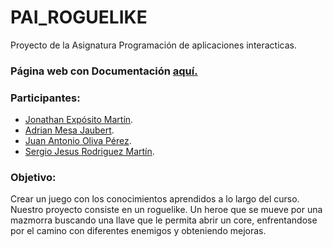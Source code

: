 # PAI_ROGUELIKE
Proyecto de la Asignatura Programación de aplicaciones interacticas.

### Página web con Documentación [aquí.](https://alu0100614220.github.io/A_LINK_TO_THE_PAI)
### Participantes:
  - [Jonathan Expósito Martín](https://github.com/alu0100696455).
  - [Adrian Mesa Jaubert](https://github.com/alu0100614220). 
  - [Juan Antonio Oliva Pérez](https://github.com/alu0100502923).
  - [Sergio Jesus Rodriguez Martín](https://github.com/alu0100699968).



### Objetivo:
Crear un juego con los conocimientos aprendidos a lo largo del curso. Nuestro proyecto consiste en un roguelike. Un heroe que se mueve por una mazmorra buscando una llave que le permita abrir un core, enfrentandose por el camino con diferentes enemigos y obteniendo mejoras.

